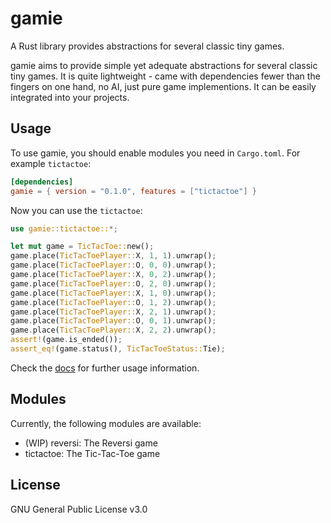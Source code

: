 # gamie
A Rust library provides abstractions for several classic tiny games.

gamie aims to provide simple yet adequate abstractions for several classic tiny games.
It is quite lightweight - came with dependencies fewer than the fingers on one hand, no AI, just pure game implementions. It can be easily integrated into your projects.

## Usage
To use gamie, you should enable modules you need in `Cargo.toml`. For example `tictactoe`:

```toml
[dependencies]
gamie = { version = "0.1.0", features = ["tictactoe"] }
```

Now you can use the `tictactoe`:

```rust
use gamie::tictactoe::*;

let mut game = TicTacToe::new();
game.place(TicTacToePlayer::X, 1, 1).unwrap();
game.place(TicTacToePlayer::O, 0, 0).unwrap();
game.place(TicTacToePlayer::X, 0, 2).unwrap();
game.place(TicTacToePlayer::O, 2, 0).unwrap();
game.place(TicTacToePlayer::X, 1, 0).unwrap();
game.place(TicTacToePlayer::O, 1, 2).unwrap();
game.place(TicTacToePlayer::X, 2, 1).unwrap();
game.place(TicTacToePlayer::O, 0, 1).unwrap();
game.place(TicTacToePlayer::X, 2, 2).unwrap();
assert!(game.is_ended());
assert_eq!(game.status(), TicTacToeStatus::Tie);
```

Check the [docs](https://docs.rs/gamie) for further usage information.

## Modules
Currently, the following modules are available:

- (WIP) reversi: The Reversi game
- tictactoe: The Tic-Tac-Toe game

## License
GNU General Public License v3.0
